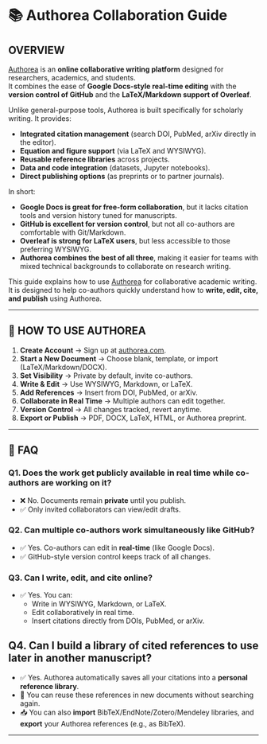 # 📚 Authorea Collaboration Guide


## **OVERVIEW**

[Authorea](https://www.authorea.com/) is an **online collaborative writing platform** designed for researchers, academics, and students.  
It combines the ease of **Google Docs-style real-time editing** with the **version control of GitHub** and the **LaTeX/Markdown support of Overleaf**.  

Unlike general-purpose tools, Authorea is built specifically for scholarly writing. It provides:  
- **Integrated citation management** (search DOI, PubMed, arXiv directly in the editor).  
- **Equation and figure support** (via LaTeX and WYSIWYG).  
- **Reusable reference libraries** across projects.  
- **Data and code integration** (datasets, Jupyter notebooks).  
- **Direct publishing options** (as preprints or to partner journals).  

In short:  
- **Google Docs is great for free-form collaboration**, but it lacks citation tools and version history tuned for manuscripts.  
- **GitHub is excellent for version control**, but not all co-authors are comfortable with Git/Markdown.  
- **Overleaf is strong for LaTeX users**, but less accessible to those preferring WYSIWYG.  
- **Authorea combines the best of all three**, making it easier for teams with mixed technical backgrounds to collaborate on research writing.  


This guide explains how to use [Authorea](https://www.authorea.com/) for collaborative academic writing.  
It is designed to help co-authors quickly understand how to **write, edit, cite, and publish** using Authorea.

---

## 🚀 **HOW TO USE AUTHOREA**

1. **Create Account** → Sign up at [authorea.com](https://www.authorea.com/).  
2. **Start a New Document** → Choose blank, template, or import (LaTeX/Markdown/DOCX).  
3. **Set Visibility** → Private by default, invite co-authors.  
4. **Write & Edit** → Use WYSIWYG, Markdown, or LaTeX.  
5. **Add References** → Insert from DOI, PubMed, or arXiv.  
6. **Collaborate in Real Time** → Multiple authors can edit together.  
7. **Version Control** → All changes tracked, revert anytime.  
8. **Export or Publish** → PDF, DOCX, LaTeX, HTML, or Authorea preprint.

---

## 📌 **FAQ**


### **Q1. Does the work get publicly available in real time while co-authors are working on it?**  

- ❌ No. Documents remain **private** until you publish.  
- ✅ Only invited collaborators can view/edit drafts.  

### **Q2. Can multiple co-authors work simultaneously like GitHub?**  

- ✅ Yes. Co-authors can edit in **real-time** (like Google Docs).  
- ✅ GitHub-style version control keeps track of all changes.  

### **Q3. Can I write, edit, and cite online?**  

- ✅ Yes. You can:  
  - Write in WYSIWYG, Markdown, or LaTeX.  
  - Edit collaboratively in real time.  
  - Insert citations directly from DOIs, PubMed, or arXiv.
 
## **Q4. Can I build a library of cited references to use later in another manuscript?**  

- ✅ Yes. Authorea automatically saves all your citations into a **personal reference library**.  
- 🔁 You can reuse these references in new documents without searching again.  
- 📥 You can also **import** BibTeX/EndNote/Zotero/Mendeley libraries, and **export** your Authorea references (e.g., as BibTeX).  

---
